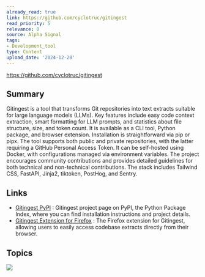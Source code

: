 ```yaml
---
already_read: true
link: https://github.com/cyclotruc/gitingest
read_priority: 5
relevance: 0
source: Alpha Signal
tags:
- Development_tool
type: Content
upload_date: '2024-12-28'
---
```


https://github.com/cyclotruc/gitingest
## Summary

Gitingest is a tool that transforms Git repositories into text extracts suitable for large language models (LLMs). Key features include easy code context extraction, smart formatting for LLM prompts, and statistics about file structure, size, and token count. It is available as a CLI tool, Python package, and browser extension. Installation is straightforward via pip or pipx. The tool supports both public and private repositories, with the latter requiring a GitHub Personal Access Token. It can be self-hosted using Docker, with configurations managed via environment variables. The project encourages community contributions and provides detailed guidelines for both technical and non-technical contributions. The stack includes Tailwind CSS, FastAPI, Jinja2, tiktoken, PostHog, and Sentry.
## Links

- [Gitingest PyPI](https://pypi.org/project/gitingest) : Gitingest project page on PyPI, the Python Package Index, where you can find installation instructions and project details.
- [Gitingest Extension for Firefox](https://addons.mozilla.org/firefox/addon/gitingest) : The Firefox extension for Gitingest, allowing users to easily access codebase extracts directly from their browser.

## Topics

![](topics/Tool/Gitingest)